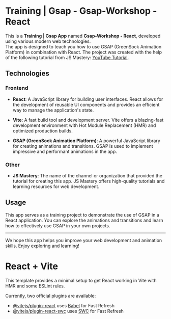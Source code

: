 # Training | Gsap - Gsap-Workshop - React

This is a **Training | Gsap App** named **Gsap-Workshop - React**, developed using various modern web technologies.  
The app is designed to teach you how to use GSAP (GreenSock Animation Platform) in combination with React. 
The project was created with the help of the following tutorial from JS Mastery: [YouTube Tutorial](https://www.youtube.com/watch?v=kRQbRAJ4-Fs&t=4066s).

## Technologies

### Frontend

- **React**: A JavaScript library for building user interfaces. React allows for the development of reusable UI components and provides an efficient way to manage the application's state.

- **Vite**: A fast build tool and development server. Vite offers a blazing-fast development environment with Hot Module Replacement (HMR) and optimized production builds.

- **GSAP (GreenSock Animation Platform)**: A powerful JavaScript library for creating animations and transitions. GSAP is used to implement impressive and performant animations in the app.

### Other

- **JS Mastery**: The name of the channel or organization that provided the tutorial for creating this app. JS Mastery offers high-quality tutorials and learning resources for web development.

## Usage

This app serves as a training project to demonstrate the use of GSAP in a React application. You can explore the animations and transitions and learn how to effectively use GSAP in your own projects.

---

We hope this app helps you improve your web development and animation skills. Enjoy exploring and learning!




# React + Vite

This template provides a minimal setup to get React working in Vite with HMR and some ESLint rules.

Currently, two official plugins are available:

- [@vitejs/plugin-react](https://github.com/vitejs/vite-plugin-react/blob/main/packages/plugin-react/README.md) uses [Babel](https://babeljs.io/) for Fast Refresh
- [@vitejs/plugin-react-swc](https://github.com/vitejs/vite-plugin-react-swc) uses [SWC](https://swc.rs/) for Fast Refresh
